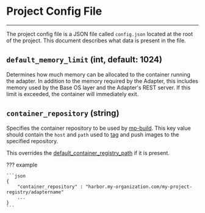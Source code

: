 # Project Config File
* * *

The project config file is a JSON file called `config.json` located at the root of the project.
This document describes what data is present in the file.

## `default_memory_limit` (int, default: 1024)

Determines how much memory can be allocated to the container running the adapter. In
addition to the memory required by the Adapter, this includes memory used by the Base
OS layer and the Adapter's REST server. If this limit is exceeded, the container will
immediately exit.

## `container_repository` (string)

Specifies the container repository to be used by [mp-build](mp-build.md).
This key value should contain the  `host` and `path` used to
[tag](https://docs.docker.com/engine/reference/commandline/tag/) and push images to
the specified repository.

This overrides the [default_container_registry_path](global_config.md#defaultcontainerregistrypath-string-optional)
if it is present.

??? example

    ```json
    {
        "container_repository" : "harbor.my-organization.com/my-project-registry/adaptername"
        ...
    }
    ```
